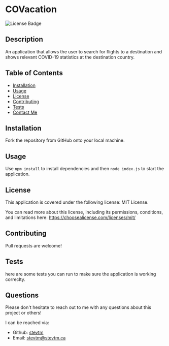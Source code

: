 # COVacation

  <img
  src="https://img.shields.io/badge/license-MIT-green"
  alt="License Badge"
  />

  ## Description
  An application that allows the user to search for flights to a destination and shows relevant COVID-19 statistics at the destination country.

  ## Table of Contents 
  - [Installation](#installation)
  - [Usage](#usage)
  - [License](#license)
  - [Contributing](#contributing)
  - [Tests](#tests)
  - [Contact Me](#contact-me)

  ## Installation
  Fork the repository from GitHub onto your local machine.

  ## Usage 
  Use `npm install` to install dependencies and then `node index.js` to start the application. 

  ## License
  This application is covered under the following license: MIT License.
  
  You can read more about this license, including its permissions, conditions, and limitations here: https://choosealicense.com/licenses/mit/

  ## Contributing 
  Pull requests are welcome!

  ## Tests 
  here are some tests you can run to make sure the application is working correclty.

  ## Questions
  Please don't hesitate to reach out to me with any questions about this project or others! 

  I can be reached via: 
  - Github: [stevtm](https://github.com/stevtm)
  - Email: stevtm@stevtm.ca
